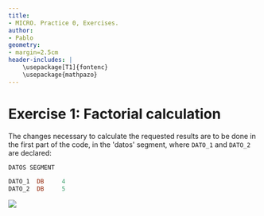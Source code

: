 ```yaml
---
title:
- MICRO. Practice 0, Exercises.
author:
- Pablo
geometry:
- margin=2.5cm
header-includes: |
    \usepackage[T1]{fontenc}
    \usepackage{mathpazo}
---
```


# Exercise 1: Factorial calculation

The changes necessary to calculate the requested results are to be done in the first part of the code, in the 'datos' segment, where `DATO_1` and `DATO_2` are declared:

```asm
DATOS SEGMENT 

DATO_1  DB     4
DATO_2  DB     5
```

![](../img/e1.1)